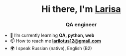 <h1 align="center">Hi there, I'm <a href="https://github.com/LariLotus" target="_blank">Larisa</a> </h1>
<h3 align="center">QA engineer</h3>

- 🌱 I’m currently learning **QA, python, web**
- 📫 How to reach me **larilotus12@gmail.com**
- 🌍 I speak Russian (native), English (B2)

